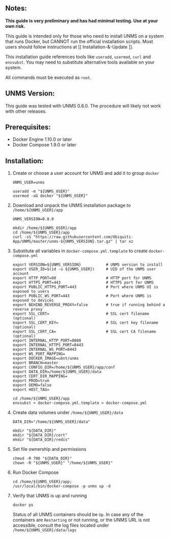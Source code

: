 ## Notes:

**This guide is very preliminary and has had minimal testing. Use at your own risk.**

This guide is intended only for those who need to install UNMS on a system that runs Docker, but CANNOT run the official installation scripts. Most users should follow instructions at [[ Installation-&-Update ]].

This installation guide references tools like `useradd`, `usermod`, `curl` and `envsubst`. You may need to substitute alternative tools available on your system.

All commands must be executed as `root`.

## UNMS Version:
This guide was tested with UNMS 0.8.0. The procedure will likely not work with other releases.

## Prerequisites:
- Docker Engine 1.10.0 or later
- Docker Compose 1.9.0 or later

## Installation:

1) Create or choose a user account for UNMS and add it to group `docker`
    ```
    UNMS_USER=unms

    useradd -m "${UNMS_USER}"
    usermod -aG docker "${UNMS_USER}"
    ```

0) Download and unpack the UNMS installation package to `/home/${UNMS_USER}/app`
    ```
    UNMS_VERSION=0.8.0

    mkdir /home/${UNMS_USER}/app
    cd /home/${UNMS_USER}/app
    curl -sS "https://raw.githubusercontent.com/Ubiquiti-App/UNMS/master/unms-${UNMS_VERSION}.tar.gz" | tar xz
    ```

0) Substitute all variables in `docker-compose.yml.template` to create `docker-compose.yml`
    ```
    export VERSION=${UNMS_VERSION}           # UNMS version to install
    export USER_ID=$(id -u ${UNMS_USER})     # UID of the UNMS user account
    export HTTP_PORT=80                      # HTTP port for UNMS
    export HTTPS_PORT=443                    # HTTPS port for UNMS
    export PUBLIC_HTTPS_PORT=443             # Port where UNMS UI is exposed to users
    export PUBLIC_WS_PORT=443                # Port where UNMS is exposed to devices
    export BEHIND_REVERSE_PROXY=false        # true if running behind a reverse proxy
    export SSL_CERT=                         # SSL cert filename (optional)
    export SSL_CERT_KEY=                     # SSL cert key filename (optional)
    export SSL_CERT_CA=                      # SSL cert CA filename (optional)
    export INTERNAL_HTTP_PORT=8080
    export INTERNAL_HTTPS_PORT=8443
    export INTERNAL_WS_PORT=8443
    export WS_PORT_MAPPING=
    export DOCKER_IMAGE=ubnt/unms
    export BRANCH=master
    export CONFIG_DIR=/home/${UNMS_USER}/app/conf
    export DATA_DIR=/home/${UNMS_USER}/data
    export CERT_DIR_MAPPING=
    export PROD=true
    export DEMO=false
    export HOST_TAG=

    cd /home/${UNMS_USER}/app 
    envsubst < docker-compose.yml.template > docker-compose.yml
    ```

0) Create data volumes under `/home/${UNMS_USER}/data`
    ```
    DATA_DIR="/home/${UNMS_USER}/data"

    mkdir "${DATA_DIR}"
    mkdir "${DATA_DIR}/cert"
    mkdir "${DATA_DIR}/redis"
    ````

0) Set file ownership and permissions
    ```
    chmod -R 700 "${DATA_DIR}"
    chown -R "${UNMS_USER}" "/home/${UNMS_USER}"
    ```

0) Run Docker Compose
    ```
    cd /home/${UNMS_USER}/app;
    /usr/local/bin/docker-compose -p unms up -d
    ```

0) Verify that UNMS is up and running
    ```
    docker ps
    ```
    Status of all UNMS containers should be `Up`. In case any of the containers are `Restarting` or not running, or the UNMS URL is not accessible, consult the log files located under `/home/${UNMS_USER}/data/logs`